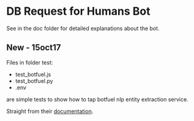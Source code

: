 # DB Request for Humans Bot

See in the doc folder for detailed explanations about the bot.

## New - 15oct17
Files in folder test:
+ test_botfuel.js
+ test_botfuel.py
+ .env

are simple tests to show how to tap botfuel nlp entity extraction service.  

Straight from their [documentation](https://app.botfuel.io/docs).  
